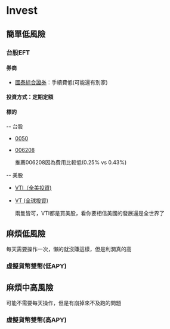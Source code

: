 # Invest

## 簡單低風險
### 台股EFT 
#### 券商
* [國泰綜合證券](https://istockapp.cathaysec.com.tw/Marketing/DCA/?initMessage=%E5%AE%9A%E6%9C%9F%E6%8A%95%E8%B3%87%E6%89%8B%E7%BA%8C%E8%B2%BB&initShowType=4)：手續費低(可能還有別家)
#### 投資方式：定期定額
#### 標的

-- 台股
* [0050](https://www.yuantaetfs.com/product/detail/0050/Basic_information)
* [006208](https://www.fubon.com/asset-management/ph/Taiwan50_006208/index.html)
  
  推薦006208因為費用比較低(0.25% vs 0.43%)

-- 美股
* [VTI（全美投資)](https://www.sinotrade.com.tw/richclub/USstock/VTI-ETF%E6%80%8E%E9%BA%BC%E8%B2%B7-%E5%85%A8%E7%90%83%E7%AC%AC4%E5%A4%A7ETF%E4%B8%8D%E5%8F%AF%E4%B8%8D%E7%9F%A5-%E7%BE%8E%E5%9C%8B%E5%B8%82%E5%A0%B4ETF%E8%B6%85%E5%AE%8C%E6%95%B4%E5%A0%B1%E9%85%AC-%E6%88%90%E5%88%86%E8%82%A1-%E9%85%8D%E6%81%AF%E5%A4%A7%E5%BD%99%E6%95%B4--%E4%BB%A5VTI-VO-VB%E7%82%BA%E4%BE%8B--62fc8eb5c763cb6978da0834)
* [VT (全球投資)](https://bank.sinopac.com/sinopacBT/webevents/shareshares/article_3.html)
  
  兩隻皆可，VTI都是買美股，看你要相信美國的發展還是全世界了

## 麻煩低風險

每天需要操作一次，懶的就沒賺這樣，但是利潤真的高

### 虛擬貨幣雙幣(低APY)

## 麻煩中高風險

可能不需要每天操作，但是有崩掉來不及跑的問題

### 虛擬貨幣雙幣(高APY)




